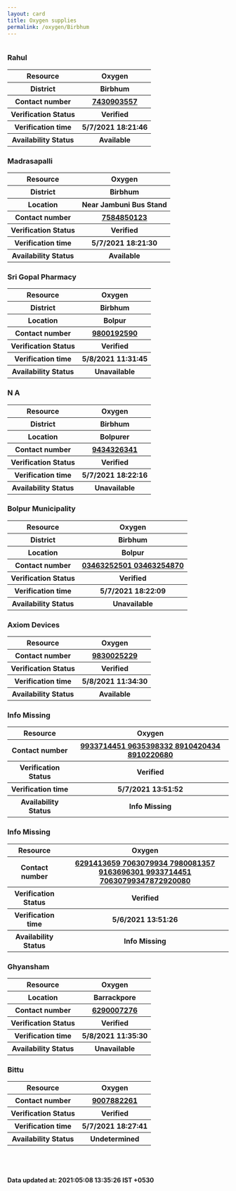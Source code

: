```yaml
---
layout: card
title: Oxygen supplies
permalink: /oxygen/Birbhum
---
```

<div class="row">
	<div class="column">
<div class="card_av">
<h3>Rahul</h3>

<div class="info"><table>
<tr><th>Resource</th><th>Oxygen</th></tr>
<tr><th>District</th><th>Birbhum</th></tr>
<tr><th>Contact number </th><th><a href="tel:7430903557">7430903557</a></th></tr>
<tr><th>Verification  Status</th><th>Verified</th></tr>
<tr><th>Verification time</th><th>5/7/2021 18:21:46</th></tr>
<tr><th>Availability Status</th><th>Available</th></tr>
</table></div></div>
<div class="card_av">
<h3>Madrasapalli</h3>

<div class="info"><table>
<tr><th>Resource</th><th>Oxygen</th></tr>
<tr><th>District</th><th>Birbhum</th></tr>
<tr><th>Location</th><th>Near Jambuni Bus Stand</th></tr>
<tr><th>Contact number </th><th><a href="tel:7584850123">7584850123</a></th></tr>
<tr><th>Verification  Status</th><th>Verified</th></tr>
<tr><th>Verification time</th><th>5/7/2021 18:21:30</th></tr>
<tr><th>Availability Status</th><th>Available</th></tr>
</table></div></div>
<div class="card_nav">
<h3>Sri Gopal Pharmacy</h3>

<div class="info"><table>
<tr><th>Resource</th><th>Oxygen</th></tr>
<tr><th>District</th><th>Birbhum</th></tr>
<tr><th>Location</th><th>Bolpur</th></tr>
<tr><th>Contact number </th><th><a href="tel:9800192590">9800192590</a></th></tr>
<tr><th>Verification  Status</th><th>Verified</th></tr>
<tr><th>Verification time</th><th>5/8/2021 11:31:45</th></tr>
<tr><th>Availability Status</th><th>Unavailable</th></tr>
</table></div></div>
<div class="card_nav">
<h3>N A</h3>

<div class="info"><table>
<tr><th>Resource</th><th>Oxygen</th></tr>
<tr><th>District</th><th>Birbhum</th></tr>
<tr><th>Location</th><th>Bolpurer</th></tr>
<tr><th>Contact number </th><th><a href="tel:9434326341">9434326341</a></th></tr>
<tr><th>Verification  Status</th><th>Verified</th></tr>
<tr><th>Verification time</th><th>5/7/2021 18:22:16</th></tr>
<tr><th>Availability Status</th><th>Unavailable</th></tr>
</table></div></div>
<div class="card_nav">
<h3>Bolpur Municipality</h3>

<div class="info"><table>
<tr><th>Resource</th><th>Oxygen</th></tr>
<tr><th>District</th><th>Birbhum</th></tr>
<tr><th>Location</th><th>Bolpur</th></tr>
<tr><th>Contact number </th><th><a href="tel:03463252501">03463252501</a><a href="tel: 03463254870"> 03463254870</a></th></tr>
<tr><th>Verification  Status</th><th>Verified</th></tr>
<tr><th>Verification time</th><th>5/7/2021 18:22:09</th></tr>
<tr><th>Availability Status</th><th>Unavailable</th></tr>
</table></div></div>
<div class="card_av">
<h3>Axiom Devices</h3>

<div class="info"><table>
<tr><th>Resource</th><th>Oxygen</th></tr>
<tr><th>Contact number </th><th><a href="tel:9830025229">9830025229</a></th></tr>
<tr><th>Verification  Status</th><th>Verified</th></tr>
<tr><th>Verification time</th><th>5/8/2021 11:34:30</th></tr>
<tr><th>Availability Status</th><th>Available</th></tr>
</table></div></div>
<div class="card_nav">
<h3> Info Missing</h3>

<div class="info"><table>
<tr><th>Resource</th><th>Oxygen</th></tr>
<tr><th>Contact number </th><th><a href="tel:9933714451">9933714451</a><a href="tel: 9635398332"> 9635398332</a><a href="tel: 8910420434"> 8910420434</a><a href="tel: 8910220680"> 8910220680</a></th></tr>
<tr><th>Verification  Status</th><th>Verified</th></tr>
<tr><th>Verification time</th><th>5/7/2021 13:51:52</th></tr>
<tr><th>Availability Status</th><th>Info Missing</th></tr>
</table></div></div>
<div class="card_nav">
<h3> Info Missing</h3>

<div class="info"><table>
<tr><th>Resource</th><th>Oxygen</th></tr>
<tr><th>Contact number </th><th><a href="tel:6291413659">6291413659</a><a href="tel: 7063079934"> 7063079934</a><a href="tel: 7980081357"> 7980081357</a><a href="tel: 9163696301"> 9163696301</a><a href="tel: 9933714451"> 9933714451</a><a href="tel: 7063079934"> 7063079934</a><a href="tel:7872920080 ">7872920080 </a></th></tr>
<tr><th>Verification  Status</th><th>Verified</th></tr>
<tr><th>Verification time</th><th>5/6/2021 13:51:26</th></tr>
<tr><th>Availability Status</th><th>Info Missing</th></tr>
</table></div></div>
<div class="card_nav">
<h3>Ghyansham</h3>

<div class="info"><table>
<tr><th>Resource</th><th>Oxygen</th></tr>
<tr><th>Location</th><th>Barrackpore</th></tr>
<tr><th>Contact number </th><th><a href="tel:6290007276">6290007276</a></th></tr>
<tr><th>Verification  Status</th><th>Verified</th></tr>
<tr><th>Verification time</th><th>5/8/2021 11:35:30</th></tr>
<tr><th>Availability Status</th><th>Unavailable</th></tr>
</table></div></div>
<div class="card_nav">
<h3>Bittu</h3>

<div class="info"><table>
<tr><th>Resource</th><th>Oxygen</th></tr>
<tr><th>Contact number </th><th><a href="tel:9007882261">9007882261</a></th></tr>
<tr><th>Verification  Status</th><th>Verified</th></tr>
<tr><th>Verification time</th><th>5/7/2021 18:27:41</th></tr>
<tr><th>Availability Status</th><th>Undetermined</th></tr>
</table></div></div>
</div>
</div> <br><br>
<h4> Data updated at: 2021:05:08 13:35:26 IST +0530 </h4>
